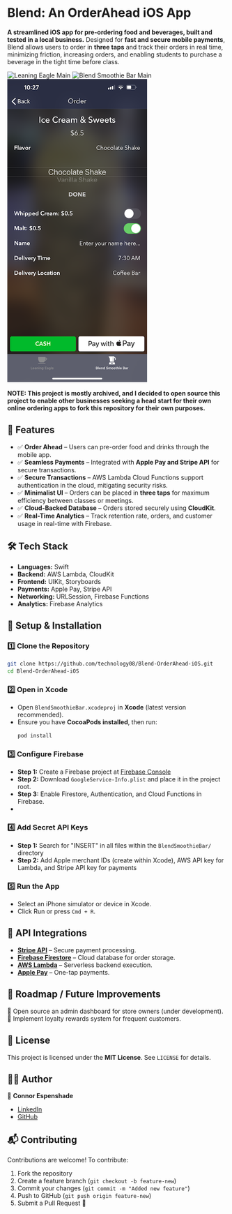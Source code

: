 # Blend: An OrderAhead iOS App

**A streamlined iOS app for pre-ordering food and beverages, built and tested in a local business.**
Designed for **fast and secure mobile payments**, Blend allows users to order in **three taps** and track their orders in real time, minimizing friction, increasing orders, and enabling students to purchase a beverage in the tight time before class. 

![Leaning Eagle Main](readme-images/leaningeagle.PNG)
![Blend Smoothie Bar Main](readme-images/blend.PNG)
![Order Page](readme-images/order.PNG)

**NOTE: This project is mostly archived, and I decided to open source this project to enable other businesses seeking a head start for their own online ordering apps to fork this repository for their own purposes.**

## 📌 Features  

- ✅ **Order Ahead** – Users can pre-order food and drinks through the mobile app.  
- ✅ **Seamless Payments** – Integrated with **Apple Pay and Stripe API** for secure transactions.
- ✅ **Secure Transactions** – AWS Lambda Cloud Functions support authentication in the cloud, mitigating security risks.
- ✅ **Minimalist UI** – Orders can be placed in **three taps** for maximum efficiency between classes or meetings.  
- ✅ **Cloud-Backed Database** – Orders stored securely using **CloudKit**.  
- ✅ **Real-Time Analytics** – Track retention rate, orders, and customer usage in real-time with Firebase.


## 🛠️ Tech Stack  

- **Languages:** Swift
- **Backend:** AWS Lambda, CloudKit
- **Frontend:** UIKit, Storyboards
- **Payments:** Apple Pay, Stripe API  
- **Networking:** URLSession, Firebase Functions  
- **Analytics:** Firebase Analytics

## 📲 Setup & Installation  

### 1️⃣ Clone the Repository  
```bash
git clone https://github.com/technology08/Blend-OrderAhead-iOS.git
cd Blend-OrderAhead-iOS
```

### 2️⃣ Open in Xcode  
- Open `BlendSmoothieBar.xcodeproj` in **Xcode** (latest version recommended).  
- Ensure you have **CocoaPods installed**, then run:  
  ```bash
  pod install
  ```

### 3️⃣ Configure Firebase  
- **Step 1:** Create a Firebase project at [Firebase Console](https://console.firebase.google.com/)  
- **Step 2:** Download `GoogleService-Info.plist` and place it in the project root.  
- **Step 3:** Enable Firestore, Authentication, and Cloud Functions in Firebase.
- 
### 4️⃣ Add Secret API Keys
- **Step 1:** Search for "INSERT" in all files within the `BlendSmoothieBar/` directory
- **Step 2:** Add Apple merchant IDs (create within Xcode), AWS API key for Lambda, and Stripe API key for payments

### 5️⃣ Run the App  
- Select an iPhone simulator or device in Xcode.  
- Click Run or press `Cmd + R`.  

## 🔗 API Integrations  

- **[Stripe API](https://stripe.com/)** – Secure payment processing.  
- **[Firebase Firestore](https://firebase.google.com/)** – Cloud database for order storage.  
- **[AWS Lambda](https://aws.amazon.com/lambda/)** – Serverless backend execution.  
- **[Apple Pay](https://developer.apple.com/documentation/passkit/apple_pay/)** – One-tap payments.

## 📌 Roadmap / Future Improvements  

🔹 Open source an admin dashboard for store owners (under development). 
🔹 Implement loyalty rewards system for frequent customers.    

## 📜 License  

This project is licensed under the **MIT License**. See `LICENSE` for details.  

## 👨‍💻 Author  

👤 **Connor Espenshade**  
- [LinkedIn](https://linkedin.com/in/cespenshade)  
- [GitHub](https://github.com/technology08)

## 📬 Contributing  

Contributions are welcome! To contribute:  
1. Fork the repository
2. Create a feature branch (`git checkout -b feature-new`)  
3. Commit your changes (`git commit -m "Added new feature"`)  
4. Push to GitHub (`git push origin feature-new`)  
5. Submit a Pull Request 🎉  

